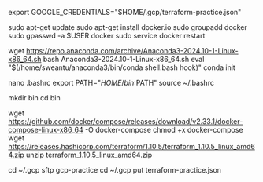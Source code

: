 export GOOGLE_CREDENTIALS="$HOME/.gcp/terraform-practice.json"

sudo apt-get update
sudo apt-get install docker.io
sudo groupadd docker
sudo gpasswd -a $USER docker
sudo service docker restart

wget https://repo.anaconda.com/archive/Anaconda3-2024.10-1-Linux-x86_64.sh
bash Anaconda3-2024.10-1-Linux-x86_64.sh
eval "$(/home/sweantu/anaconda3/bin/conda shell.bash hook)"
conda init

nano .bashrc
export PATH="$HOME/bin:$PATH"
source ~/.bashrc

mkdir bin
cd bin

wget https://github.com/docker/compose/releases/download/v2.33.1/docker-compose-linux-x86_64 -O docker-compose
chmod +x docker-compose
wget https://releases.hashicorp.com/terraform/1.10.5/terraform_1.10.5_linux_amd64.zip
unzip terraform_1.10.5_linux_amd64.zip

cd ~/.gcp
sftp gcp-practice
cd ~/.gcp
put terraform-practice.json